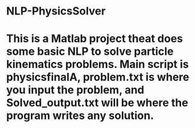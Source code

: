 # NLP-PhysicsSolver
This is a Matlab project theat does some basic NLP to solve particle kinematics problems.
Main script is physicsfinalA, problem.txt is where you input the problem, and Solved_output.txt will be where the program writes any solution.
=======

